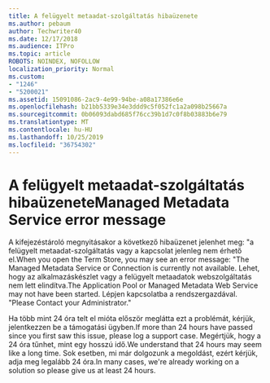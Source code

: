 ```yaml
---
title: A felügyelt metaadat-szolgáltatás hibaüzenete
ms.author: pebaum
author: Techwriter40
ms.date: 12/17/2018
ms.audience: ITPro
ms.topic: article
ROBOTS: NOINDEX, NOFOLLOW
localization_priority: Normal
ms.custom:
- "1246"
- "5200021"
ms.assetid: 15091086-2ac9-4e99-94be-a08a17386e6e
ms.openlocfilehash: b21bb5339e34e3ddd9c5f052fc1a2a098b25667a
ms.sourcegitcommit: 0b06093dabd685f76cc39b1d7c0f8b03883b6e79
ms.translationtype: MT
ms.contentlocale: hu-HU
ms.lasthandoff: 10/25/2019
ms.locfileid: "36754302"
---
```

# <a name="managed-metadata-service-error-message"></a><span data-ttu-id="07ce7-102">A felügyelt metaadat-szolgáltatás hibaüzenete</span><span class="sxs-lookup"><span data-stu-id="07ce7-102">Managed Metadata Service error message</span></span>

<span data-ttu-id="07ce7-103">A kifejezéstároló megnyitásakor a következő hibaüzenet jelenhet meg: "a felügyelt metaadat-szolgáltatás vagy a kapcsolat jelenleg nem érhető el.</span><span class="sxs-lookup"><span data-stu-id="07ce7-103">When you open the Term Store, you may see an error message: "The Managed Metadata Service or Connection is currently not available.</span></span> <span data-ttu-id="07ce7-104">Lehet, hogy az alkalmazáskészlet vagy a felügyelt metaadatok webszolgáltatás nem lett elindítva.</span><span class="sxs-lookup"><span data-stu-id="07ce7-104">The Application Pool or Managed Metadata Web Service may not have been started.</span></span> <span data-ttu-id="07ce7-105">Lépjen kapcsolatba a rendszergazdával. "</span><span class="sxs-lookup"><span data-stu-id="07ce7-105">Please Contact your Administrator."</span></span>
  
<span data-ttu-id="07ce7-106">Ha több mint 24 óra telt el mióta először meglátta ezt a problémát, kérjük, jelentkezzen be a támogatási ügyben.</span><span class="sxs-lookup"><span data-stu-id="07ce7-106">If more than 24 hours have passed since you first saw this issue, please log a support case.</span></span> <span data-ttu-id="07ce7-107">Megértjük, hogy a 24 óra tűnhet, mint egy hosszú idő.</span><span class="sxs-lookup"><span data-stu-id="07ce7-107">We understand that 24 hours may seem like a long time.</span></span> <span data-ttu-id="07ce7-108">Sok esetben, mi már dolgozunk a megoldást, ezért kérjük, adja meg legalább 24 óra.</span><span class="sxs-lookup"><span data-stu-id="07ce7-108">In many cases, we're already working on a solution so please give us at least 24 hours.</span></span>
  